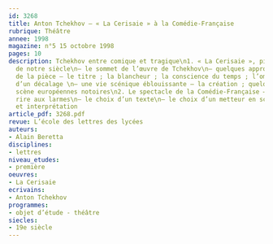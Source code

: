 ```yaml
---
id: 3268
title: Anton Tchekhov – « La Cerisaie » à la Comédie-Française
rubrique: Théâtre
annee: 1998
magazine: n°5 15 octobre 1998
pages: 10
description: Tchekhov entre comique et tragique\n1. « La Cerisaie », pièce phare
  de notre siècle\n– le sommet de l’œuvre de Tchekhov\n– quelques approches du cœur
  de la pièce – le titre ; la blancheur ; la conscience du temps ; l’omniprésence
  d’un décalage \n– une vie scénique éblouissante – la création ; quelques mises en
  scène européennes notoires\n2. Le spectacle de la Comédie-Française – la vie, du
  rire aux larmes\n– le choix d’un texte\n– le choix d’un metteur en scène\n– décors
  et interprétation
article_pdf: 3268.pdf
revue: L’école des lettres des lycées
auteurs:
- Alain Beretta
disciplines:
- lettres
niveau_etudes:
- première
oeuvres:
- La Cerisaie
ecrivains:
- Anton Tchekhov
programmes:
- objet d’étude - théâtre
siecles:
- 19e siècle
---
```


